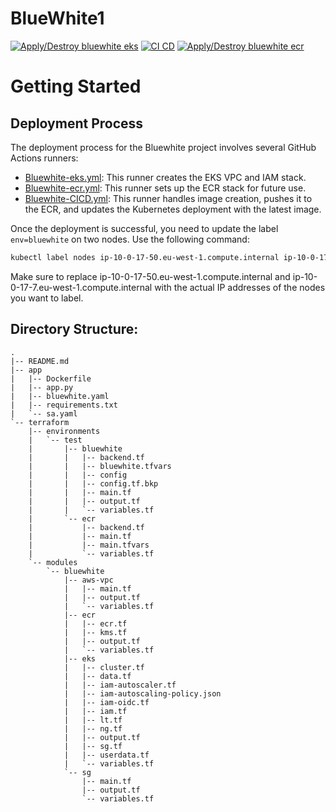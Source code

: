 
# BlueWhite1
[![Apply/Destroy bluewhite eks](https://github.com/shaypi/bluewhite/actions/workflows/Bluewhite-eks.yml/badge.svg)](https://github.com/shaypi/bluewhite/actions/workflows/Bluewhite-eks.yml)
[![CI CD](https://github.com/shaypi/bluewhite/actions/workflows/Bluewhite-CICD.yml/badge.svg)](https://github.com/shaypi/bluewhite/actions/workflows/Bluewhite-CICD.yml)
[![Apply/Destroy bluewhite ecr](https://github.com/shaypi/bluewhite/actions/workflows/Bluewhite-ecr.yml/badge.svg)](https://github.com/shaypi/bluewhite/actions/workflows/Bluewhite-ecr.yml)

# Getting Started

## Deployment Process

The deployment process for the Bluewhite project involves several GitHub Actions runners:

- [Bluewhite-eks.yml](https://github.com/shaypi/bluewhite/actions/workflows/Bluewhite-eks.yml): This runner creates the EKS VPC and IAM stack.
- [Bluewhite-ecr.yml](https://github.com/shaypi/bluewhite/actions/workflows/Bluewhite-ecr.yml): This runner sets up the ECR stack for future use.
- [Bluewhite-CICD.yml](https://github.com/shaypi/bluewhite/actions/workflows/Bluewhite-CICD.yml): This runner handles image creation, pushes it to the ECR, and updates the Kubernetes deployment with the latest image.

Once the deployment is successful, you need to update the label `env=bluewhite` on two nodes. Use the following command:

```bash
kubectl label nodes ip-10-0-17-50.eu-west-1.compute.internal ip-10-0-17-7.eu-west-1.compute.internal env=bluewhite
```

Make sure to replace ip-10-0-17-50.eu-west-1.compute.internal and ip-10-0-17-7.eu-west-1.compute.internal with the actual IP addresses of the nodes you want to label.

## Directory Structure:

```
.
|-- README.md
|-- app
|   |-- Dockerfile
|   |-- app.py
|   |-- bluewhite.yaml
|   |-- requirements.txt
|   `-- sa.yaml
`-- terraform
    |-- environments
    |   `-- test
    |       |-- bluewhite
    |       |   |-- backend.tf
    |       |   |-- bluewhite.tfvars
    |       |   |-- config
    |       |   |-- config.tf.bkp
    |       |   |-- main.tf
    |       |   |-- output.tf
    |       |   `-- variables.tf
    |       `-- ecr
    |           |-- backend.tf
    |           |-- main.tf
    |           |-- main.tfvars
    |           `-- variables.tf
    `-- modules
        `-- bluewhite
            |-- aws-vpc
            |   |-- main.tf
            |   |-- output.tf
            |   `-- variables.tf
            |-- ecr
            |   |-- ecr.tf
            |   |-- kms.tf
            |   |-- output.tf
            |   `-- variables.tf
            |-- eks
            |   |-- cluster.tf
            |   |-- data.tf
            |   |-- iam-autoscaler.tf
            |   |-- iam-autoscaling-policy.json
            |   |-- iam-oidc.tf
            |   |-- iam.tf
            |   |-- lt.tf
            |   |-- ng.tf
            |   |-- output.tf
            |   |-- sg.tf
            |   |-- userdata.tf
            |   `-- variables.tf
            `-- sg
                |-- main.tf
                |-- output.tf
                `-- variables.tf
```
